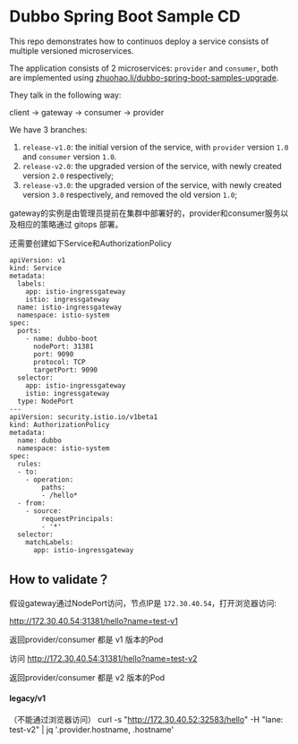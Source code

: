 # Dubbo Spring Boot Sample CD

This repo demonstrates how to continuos deploy a service consists of multiple versioned microservices.

The application consists of 2 microservices: `provider` and `consumer`, both are implemented using [zhuohao.li/dubbo-spring-boot-samples-upgrade](https://gitlab.daocloud.cn/zhuohao.li/dubbo-spring-boot-samples-upgrade).

They talk in the following way:

client -> gateway -> consumer -> provider

We have 3 branches:

1. `release-v1.0`: the initial version of the service, with `provider` version `1.0` and `consumer` version `1.0`.
2. `release-v2.0`: the upgraded version of the service, with newly created version `2.0` respectively;
3. `release-v3.0`: the upgraded version of the service, with newly created version `3.0` respectively, and removed the old version `1.0`;

gateway的实例是由管理员提前在集群中部署好的，provider和consumer服务以及相应的策略通过 gitops 部署。

还需要创建如下Service和AuthorizationPolicy

```
apiVersion: v1
kind: Service
metadata:
  labels:
    app: istio-ingressgateway
    istio: ingressgateway
  name: istio-ingressgateway
  namespace: istio-system
spec:
  ports:
    - name: dubbo-boot
      nodePort: 31381
      port: 9090
      protocol: TCP
      targetPort: 9090
  selector:
    app: istio-ingressgateway
    istio: ingressgateway
  type: NodePort
---
apiVersion: security.istio.io/v1beta1
kind: AuthorizationPolicy
metadata:
  name: dubbo
  namespace: istio-system
spec:
  rules:
  - to:
    - operation:
        paths:
        - /hello*
  - from:
    - source:
        requestPrincipals:
        - '*'
  selector:
    matchLabels:
      app: istio-ingressgateway
```

## How to validate？

假设gateway通过NodePort访问，节点IP是 `172.30.40.54`，打开浏览器访问:

http://172.30.40.54:31381/hello?name=test-v1

返回provider/consumer 都是 v1 版本的Pod

访问 http://172.30.40.54:31381/hello?name=test-v2

返回provider/consumer 都是 v2 版本的Pod


#### legacy/v1


（不能通过浏览器访问）
curl -s "http://172.30.40.52:32583/hello"  -H "lane: test-v2" | jq '.provider.hostname, .hostname'
